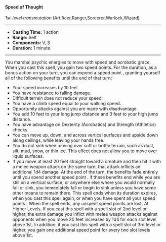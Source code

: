 #### Speed of Thought
*1st-level transmutation* (Artificer,Ranger,Sorcerer,Warlock,Wizard)
___
- **Casting Time:** 1 action
- **Range:** Self
- **Components:** V, S
- **Duration:** 1 minute
---
You marshal psychic energies to move with speed
and acrobatic grace. When you cast this spell, you
gain two speed points.  For the duration, as a bonus
action on your turn, you can expend a speed point ,
granting yourself all of the following benefits until
the end of that turn:
* Your speed increases by 10 feet.
* You have resistance to falling damage.
* Difficult terrain does not reduce your speed.
* You have a climb speed equal to your walking
speed.
* Opportunity attacks against you are made with
disadvantage.
* You add 10 feet to your long jump distance and 3
feet to your high jump distance.
* You have advantage on Dexterity (Acrobatics)
and Strength (Athletics) checks.
* You can move up, down, and across vertical
surfaces and upside down along ceilings, while
leaving your hands free.
* You do not sink when moving over soft or
brittle terrain, such as dust, silt, mud, snow, or
thin ice. This effect does not allow you to move
over liquid surfaces.
* If you move at least 20 feet straight toward a
creature and then hit it with a melee weapon
attack on the same turn, that attack inflicts an
additional 1d4 damage.
At the end of the turn, the benefits fade entirely
until you spend another speed point . If these
benefits end while you are still on a vertical surface,
or anywhere else where you would normally fall or
sink, you immediately fall or begin to sink unless
you have some other means to remain there.
This spell ends when its duration expires, when
you cast this spell again, or when you have spent all
your speed points . When the spell ends, any unspent
speed points  are lost.
At Higher Levels.  If you cast this spell with a
spell slot of 2nd level or higher, the extra damage
you inflict with melee weapon attacks against
opponents when you move 20 feet increases by 1d4 for each slot level above 1st. In addition, if you cast
this spell with a spell slot of 3rd level or higher, you
gain one additional speed point for every two slot
levels above 1st.
